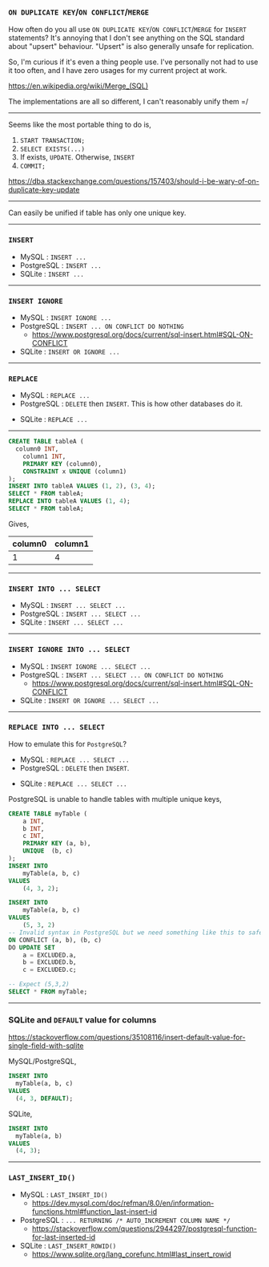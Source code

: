 
### `ON DUPLICATE KEY`/`ON CONFLICT`/`MERGE`

How often do you all use `ON DUPLICATE KEY`/`ON CONFLICT`/`MERGE` for `INSERT` statements?
It's annoying that I don't see anything on the SQL standard about "upsert" behaviour.
"Upsert" is also generally unsafe for replication.

So, I'm curious if it's even a thing people use.
I've personally not had to use it too often, and I have zero usages for my current project at work.

https://en.wikipedia.org/wiki/Merge_(SQL)

The implementations are all so different, I can't reasonably unify them =/

-----

Seems like the most portable thing to do is,

1. `START TRANSACTION;`
1. `SELECT EXISTS(...)`
1. If exists, `UPDATE`. Otherwise, `INSERT`
1. `COMMIT;`

https://dba.stackexchange.com/questions/157403/should-i-be-wary-of-on-duplicate-key-update

-----

Can easily be unified if table has only one unique key.

-----

### `INSERT`

+ MySQL       : `INSERT ...`
+ PostgreSQL  : `INSERT ...`
+ SQLite      : `INSERT ...`

-----

### `INSERT IGNORE`

+ MySQL       : `INSERT IGNORE ...`
+ PostgreSQL  : `INSERT ... ON CONFLICT DO NOTHING`
  + https://www.postgresql.org/docs/current/sql-insert.html#SQL-ON-CONFLICT
+ SQLite      : `INSERT OR IGNORE ...`

-----

### `REPLACE`

+ MySQL       : `REPLACE ...`
+ PostgreSQL  : `DELETE` then `INSERT`. This is how other databases do it.
<!--
+ PostgreSQL  : ??? `INSERT ... ON CONFLICT ... DO UPDATE ...` but update every single column?
  + Can easily be emulated if the table has only one unique key.
  + https://www.postgresql.org/message-id/3A9D57F4.E85E3E6E%40agliodbs.com
  + `ON CONFLICT ... DO UPDATE` only supports one key, though.
    + Possible for tables to have multiple keys
  + For `INSERT ... VALUES ...`, it is relatively easy to emulate this behaviour.
    1. `START TRANSACTION;`
    1. `SELECT EXISTS(...)`
    1. If exists, `UPDATE` all columns. Otherwise, `INSERT`.
    1. `COMMIT;`

    However, we cannot use this if we are already in a transaction.
    + What about nested transactions?
  + https://stackoverflow.com/questions/35888012/use-multiple-conflict-target-in-on-conflict-clause
-->
+ SQLite      : `REPLACE ...`

-----

```sql
CREATE TABLE tableA (
  column0 INT,
    column1 INT,
    PRIMARY KEY (column0),
    CONSTRAINT x UNIQUE (column1)
);
INSERT INTO tableA VALUES (1, 2), (3, 4);
SELECT * FROM tableA;
REPLACE INTO tableA VALUES (1, 4);
SELECT * FROM tableA;
```

Gives,

| column0 | column1 |
|---------|---------|
| 1       | 4       |

-----

### `INSERT INTO ... SELECT`

+ MySQL       : `INSERT ... SELECT ...`
+ PostgreSQL  : `INSERT ... SELECT ...`
+ SQLite      : `INSERT ... SELECT ...`

-----

### `INSERT IGNORE INTO ... SELECT`

+ MySQL       : `INSERT IGNORE ... SELECT ...`
+ PostgreSQL  : `INSERT ... SELECT ... ON CONFLICT DO NOTHING`
  + https://www.postgresql.org/docs/current/sql-insert.html#SQL-ON-CONFLICT
+ SQLite      : `INSERT OR IGNORE ... SELECT ...`

-----

### `REPLACE INTO ... SELECT`

How to emulate this for `PostgreSQL`?

+ MySQL       : `REPLACE ... SELECT ...`
+ PostgreSQL  : `DELETE` then `INSERT`.
<!--
+ PostgreSQL  : ???
  + Can easily be emulated if the table has only one unique key.
-->
+ SQLite      : `REPLACE ... SELECT ...`

PostgreSQL is unable to handle tables with multiple unique keys,
```sql
CREATE TABLE myTable (
	a INT,
	b INT,
	c INT,
  	PRIMARY KEY (a, b),
  	UNIQUE  (b, c)
);
INSERT INTO
	myTable(a, b, c)
VALUES
	(4, 3, 2);

INSERT INTO
	myTable(a, b, c)
VALUES
	(5, 3, 2)
-- Invalid syntax in PostgreSQL but we need something like this to safely "replace into" myTable
ON CONFLICT (a, b), (b, c)
DO UPDATE SET
	a = EXCLUDED.a,
    b = EXCLUDED.b,
    c = EXCLUDED.c;

-- Expect (5,3,2)
SELECT * FROM myTable;
```

-----

### SQLite and `DEFAULT` value for columns

https://stackoverflow.com/questions/35108116/insert-default-value-for-single-field-with-sqlite

MySQL/PostgreSQL,
```sql
INSERT INTO
  myTable(a, b, c)
VALUES
  (4, 3, DEFAULT);
```

SQLite,
```sql
INSERT INTO
  myTable(a, b)
VALUES
  (4, 3);
```

-----

### `LAST_INSERT_ID()`

+ MySQL       : `LAST_INSERT_ID()`
  + https://dev.mysql.com/doc/refman/8.0/en/information-functions.html#function_last-insert-id
+ PostgreSQL  : `... RETURNING /* AUTO_INCREMENT COLUMN NAME */`
  + https://stackoverflow.com/questions/2944297/postgresql-function-for-last-inserted-id
+ SQLite      : `LAST_INSERT_ROWID()`
  + https://www.sqlite.org/lang_corefunc.html#last_insert_rowid

